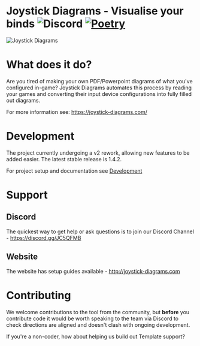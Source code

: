# Joystick Diagrams - Visualise your binds ![Discord](https://img.shields.io/discord/733253732355276800?label=Discord) [![Poetry](https://img.shields.io/endpoint?url=https://python-poetry.org/badge/v0.json)](https://python-poetry.org/)


![Joystick Diagrams](https://joystick-diagrams.com/img/main-hero.png)

# What does it do?
Are you tired of making your own PDF/Powerpoint diagrams of what you've configured in-game? Joystick Diagrams automates this process by reading your games and converting their input device configurations into fully filled out diagrams.

For more information see: https://joystick-diagrams.com/

# Development
The project currently undergoing a v2 rework, allowing new features to be added easier. The latest stable release is  1.4.2.

For project setup and documentation see [Development](./docs/setup.md)

# Support

## Discord
The quickest way to get help or ask questions is to join our Discord Channel - https://discord.gg/JC5QFMB

## Website
The website has setup  guides available - http://joystick-diagrams.com

# Contributing
We welcome contributions to the tool from the community, but **before** you contribute code it would be worth speaking to the team via Discord to check directions are aligned and doesn't clash with ongoing development.

If you're a non-coder, how about helping us build out Template support?
